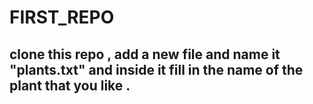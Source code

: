 # FIRST_REPO


## clone this repo , add a new file and name it "plants.txt" and  inside it fill in the name of the plant that you like . 
